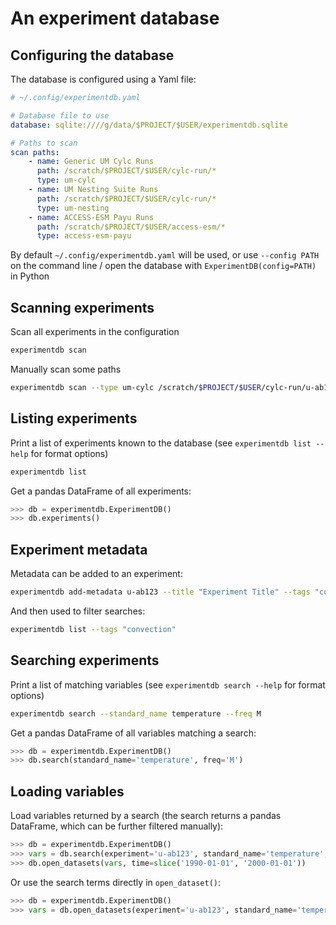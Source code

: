 # An experiment database

<!---

>>> import experimentdb

--->

## Configuring the database

The database is configured using a Yaml file:

```yaml
# ~/.config/experimentdb.yaml

# Database file to use
database: sqlite:////g/data/$PROJECT/$USER/experimentdb.sqlite

# Paths to scan
scan paths:
    - name: Generic UM Cylc Runs
      path: /scratch/$PROJECT/$USER/cylc-run/*
      type: um-cylc
    - name: UM Nesting Suite Runs
      path: /scratch/$PROJECT/$USER/cylc-run/*
      type: um-nesting
    - name: ACCESS-ESM Payu Runs
      path: /scratch/$PROJECT/$USER/access-esm/*
      type: access-esm-payu
```

By default `~/.config/experimentdb.yaml` will be used, or use `--config PATH`
on the command line / open the database with `ExperimentDB(config=PATH)` in
Python

## Scanning experiments

Scan all experiments in the configuration

```bash
experimentdb scan
```

Manually scan some paths

```bash
experimentdb scan --type um-cylc /scratch/$PROJECT/$USER/cylc-run/u-ab123
```

## Listing experiments

Print a list of experiments known to the database (see `experimentdb list --help` for format options)

```bash
experimentdb list
```

Get a pandas DataFrame of all experiments:

```python
>>> db = experimentdb.ExperimentDB()
>>> db.experiments()

```

## Experiment metadata

Metadata can be added to an experiment:

```bash
experimentdb add-metadata u-ab123 --title "Experiment Title" --tags "convection" "rainfall"
```

And then used to filter searches:

```bash
experimentdb list --tags "convection"
```

## Searching experiments

Print a list of matching variables (see `experimentdb search --help` for format options)

```bash
experimentdb search --standard_name temperature --freq M
```

Get a pandas DataFrame of all variables matching a search:

```python
>>> db = experimentdb.ExperimentDB()
>>> db.search(standard_name='temperature', freq='M')

```

## Loading variables

Load variables returned by a search (the search returns a pandas DataFrame, which can be
further filtered manually):

```python
>>> db = experimentdb.ExperimentDB()
>>> vars = db.search(experiment='u-ab123', standard_name='temperature', freq='M')
>>> db.open_datasets(vars, time=slice('1990-01-01', '2000-01-01'))

```

Or use the search terms directly in `open_dataset()`:

```python
>>> db = experimentdb.ExperimentDB()
>>> vars = db.open_datasets(experiment='u-ab123', standard_name='temperature', freq='M', time=slice('1990-01-01', '2000-01-01'))

```
